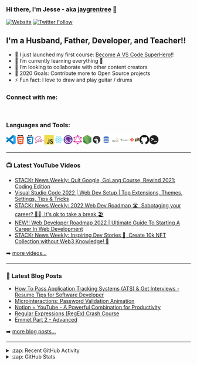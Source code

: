### Hi there, I'm Jesse - aka [jaygrentree][website] 👋 

[![Website](https://img.shields.io/website?label=jaygrentree.com&style=for-the-badge&url=https%3A%2F%2Fjaygrentree.com)](https://jaygrentree.com)
[![Twitter Follow](https://img.shields.io/twitter/follow/jaygrentree?color=1DA1F2&logo=twitter&style=for-the-badge)](https://twitter.com/intent/follow?original_referer=https%3A%2F%2Fgithub.com%2Fjaygrentree&screen_name=jaygrentree)

## I'm a Husband, Father, Developer, and Teacher!!

- 🔭 I just launched my first course: [Become A VS Code SuperHero!][course]!
- 🌱 I’m currently learning everything 🤣
- 👯 I’m looking to collaborate with other content creators
- 🥅 2020 Goals: Contribute more to Open Source projects
- ⚡ Fun fact: I love to draw and play guitar / drums

### Connect with me:

[//]: <> ([<img align="left" alt="jaygrentree.com" width="22px" src="https://raw.githubusercontent.com/iconic/open-iconic/master/svg/globe.svg" />][website])
[//]: <> ([<img align="left" alt="jaygrentree | YouTube" width="22px" src="https://cdn.jsdelivr.net/npm/simple-icons@v3/icons/youtube.svg" />][youtube])
[//]: <> ([<img align="left" alt="jaygrentree | Twitter" width="22px" src="https://cdn.jsdelivr.net/npm/simple-icons@v3/icons/twitter.svg" />][twitter])
[//]: <> ([<img align="left" alt="jaygrentree | LinkedIn" width="22px" src="https://cdn.jsdelivr.net/npm/simple-icons@v3/icons/linkedin.svg" />][linkedin])
[//]: <> ([<img align="left" alt="jaygrentree | Instagram" width="22px" src="https://cdn.jsdelivr.net/npm/simple-icons@v3/icons/instagram.svg" />][instagram])

<br />

### Languages and Tools:

[<img align="left" alt="Visual Studio Code" width="26px" src="https://raw.githubusercontent.com/github/explore/80688e429a7d4ef2fca1e82350fe8e3517d3494d/topics/visual-studio-code/visual-studio-code.png" />][webdevplaylist]
[<img align="left" alt="HTML5" width="26px" src="https://raw.githubusercontent.com/github/explore/80688e429a7d4ef2fca1e82350fe8e3517d3494d/topics/html/html.png" />][webdevplaylist]
[<img align="left" alt="CSS3" width="26px" src="https://raw.githubusercontent.com/github/explore/80688e429a7d4ef2fca1e82350fe8e3517d3494d/topics/css/css.png" />][cssplaylist]
[<img align="left" alt="Sass" width="26px" src="https://raw.githubusercontent.com/github/explore/80688e429a7d4ef2fca1e82350fe8e3517d3494d/topics/sass/sass.png" />][cssplaylist]
[<img align="left" alt="JavaScript" width="26px" src="https://raw.githubusercontent.com/github/explore/80688e429a7d4ef2fca1e82350fe8e3517d3494d/topics/javascript/javascript.png" />][jsplaylist]
[<img align="left" alt="React" width="26px" src="https://raw.githubusercontent.com/github/explore/80688e429a7d4ef2fca1e82350fe8e3517d3494d/topics/react/react.png" />][reactplaylist]
[<img align="left" alt="Gatsby" width="26px" src="https://raw.githubusercontent.com/github/explore/e94815998e4e0713912fed477a1f346ec04c3da2/topics/gatsby/gatsby.png" />][webdevplaylist]
[<img align="left" alt="GraphQL" width="26px" src="https://raw.githubusercontent.com/github/explore/80688e429a7d4ef2fca1e82350fe8e3517d3494d/topics/graphql/graphql.png" />][webdevplaylist]
[<img align="left" alt="Node.js" width="26px" src="https://raw.githubusercontent.com/github/explore/80688e429a7d4ef2fca1e82350fe8e3517d3494d/topics/nodejs/nodejs.png" />][webdevplaylist]
[<img align="left" alt="Deno" width="26px" src="https://raw.githubusercontent.com/github/explore/361e2821e2dea67711cde99c9c40ed357061cf27/topics/deno/deno.png" />][webdevplaylist]
[<img align="left" alt="SQL" width="26px" src="https://raw.githubusercontent.com/github/explore/80688e429a7d4ef2fca1e82350fe8e3517d3494d/topics/sql/sql.png" />][webdevplaylist]
[<img align="left" alt="MySQL" width="26px" src="https://raw.githubusercontent.com/github/explore/80688e429a7d4ef2fca1e82350fe8e3517d3494d/topics/mysql/mysql.png" />][webdevplaylist]
[<img align="left" alt="MongoDB" width="26px" src="https://raw.githubusercontent.com/github/explore/80688e429a7d4ef2fca1e82350fe8e3517d3494d/topics/mongodb/mongodb.png" />][webdevplaylist]
[<img align="left" alt="Git" width="26px" src="https://raw.githubusercontent.com/github/explore/80688e429a7d4ef2fca1e82350fe8e3517d3494d/topics/git/git.png" />][webdevplaylist]
[<img align="left" alt="GitHub" width="26px" src="https://raw.githubusercontent.com/github/explore/78df643247d429f6cc873026c0622819ad797942/topics/github/github.png" />][webdevplaylist]
[<img align="left" alt="Terminal" width="26px" src="https://raw.githubusercontent.com/github/explore/80688e429a7d4ef2fca1e82350fe8e3517d3494d/topics/terminal/terminal.png" />][webdevplaylist]

<br />
<br />

---

### 📺 Latest YouTube Videos

<!-- YOUTUBE:START -->
- [STACKr News Weekly: Quit Google, GoLang Course, Rewind 2021: Coding Edition](https://www.youtube.com/watch?v=KBSRZh8HQ4M)
- [Visual Studio Code 2022 | Web Dev Setup | Top Extensions, Themes, Settings, Tips &amp; Tricks](https://www.youtube.com/watch?v=fJEbVCrEMSE)
- [STACKr News Weekly: 2022 Web Dev Roadmap 🛣, Sabotaging your career? 🐱‍👤, It&#39;s ok to take a break 🏖](https://www.youtube.com/watch?v=zrEKyscb15A)
- [NEW!! Web Developer Roadmap 2022 | Ultimate Guide To Starting A Career In Web Development](https://www.youtube.com/watch?v=7uJGjbkp0-U)
- [STACKr News Weekly: Inspiring Dev Stories 🚀, Create 10k NFT Collection without Web3 Knowledge! 🤯](https://www.youtube.com/watch?v=z2vpcQjpqno)
<!-- YOUTUBE:END -->

➡️ [more videos...](https://youtube.com/jaygrentree)

---

### 📕 Latest Blog Posts

<!-- BLOG-POST-LIST:START -->
- [How To Pass Application Tracking Systems &lpar;ATS&rpar; &amp; Get Interviews - Resume Tips for Software Developer](https://dev.to/jaygrentree/how-to-pass-application-tracking-systems-ats-get-interviews-resume-tips-for-software-developer-4bmo)
- [Microinteractions: Password Validation Animation](https://dev.to/jaygrentree/microinteractions-password-validation-animation-5629)
- [Notion + YouTube - A Powerful Combination for Productivity](https://dev.to/jaygrentree/notion-youtube-a-powerful-combination-for-productivity-1def)
- [Regular Expressions &lpar;RegEx&rpar; Crash Course](https://dev.to/jaygrentree/regular-expressions-regex-crash-course-248n)
- [Emmet Part 2 - Advanced](https://dev.to/jaygrentree/emmet-part-2-advanced-4c65)
<!-- BLOG-POST-LIST:END -->

➡️ [more blog posts...](https://jaygrentree.com)

---

<details>
  <summary>:zap: Recent GitHub Activity</summary>
  
<!--START_SECTION:activity-->
1. ❗️ Closed issue [#4](https://github.com/jaygrentree/video-source-code-create-nft-collection/issues/4) in [jaygrentree/video-source-code-create-nft-collection](https://github.com/jaygrentree/video-source-code-create-nft-collection)
2. 🗣 Commented on [#4](https://github.com/jaygrentree/video-source-code-create-nft-collection/issues/4) in [jaygrentree/video-source-code-create-nft-collection](https://github.com/jaygrentree/video-source-code-create-nft-collection)
3. ❗️ Closed issue [#3](https://github.com/jaygrentree/video-source-code-create-nft-collection/issues/3) in [jaygrentree/video-source-code-create-nft-collection](https://github.com/jaygrentree/video-source-code-create-nft-collection)
4. 🗣 Commented on [#3](https://github.com/jaygrentree/video-source-code-create-nft-collection/issues/3) in [jaygrentree/video-source-code-create-nft-collection](https://github.com/jaygrentree/video-source-code-create-nft-collection)
5. 🗣 Commented on [#1](https://github.com/jaygrentree/video-source-code-create-nft-collection/issues/1) in [jaygrentree/video-source-code-create-nft-collection](https://github.com/jaygrentree/video-source-code-create-nft-collection)
<!--END_SECTION:activity-->

</details>

<details>
  <summary>:zap: GitHub Stats</summary>

  <img align="left" alt="jaygrentree's GitHub Stats" src="https://github-readme-stats.jaygrentree.vercel.app/api?username=jaygrentree&show_icons=true&hide_border=true" />

</details>

[website]: https://jaygrentree.com
[course]: http://vsCodeHero.com
[twitter]: https://twitter.com/jaygrentree
[youtube]: https://youtube.com/jaygrentree
[instagram]: https://instagram.com/jaygrentree
[linkedin]: https://linkedin.com/in/jaygrentree
[webdevplaylist]: https://www.youtube.com/playlist?list=PLkwxH9e_vrAJ0WbEsFA9W3I1W-g_BTsbt
[jsplaylist]: https://www.youtube.com/playlist?list=PLkwxH9e_vrALRJKu7wfXby3MKeflhTu6B
[cssplaylist]: https://www.youtube.com/playlist?list=PLkwxH9e_vrALSdvZuEh6gqQdmDoDIoqz4
[reactplaylist]: https://www.youtube.com/playlist?list=PLkwxH9e_vrAK4TdffpxKY3QGyHCpxFcQ0
